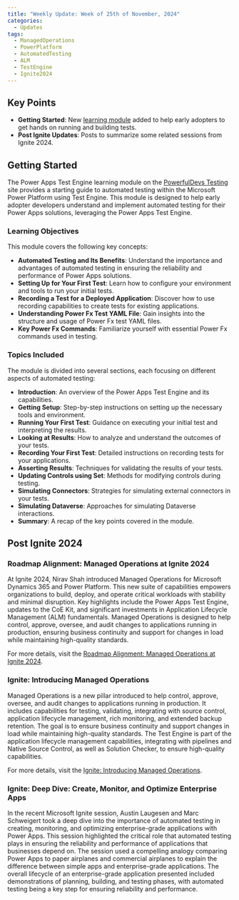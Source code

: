 ```yaml
---
title: "Weekly Update: Week of 25th of November, 2024"
categories:
  - Updates
tags:
  - ManagedOperations
  - PowerPlatform
  - AutomatedTesting
  - ALM
  - TestEngine
  - Ignite2024
---
```


## Key Points
- **Getting Started**: New [learning module](/powerfuldev-testing/learning) added to help early adopters to get hands on running and building tests.
- **Post Ignite Updates**: Posts to summarize some related sessions from Ignite 2024.

## Getting Started

The Power Apps Test Engine learning module on the [PowerfulDevs Testing](https://grant-archibald-ms.github.io/powerfuldev-testing/learning/) site provides a starting guide to automated testing within the Microsoft Power Platform using Test Engine. This module is designed to help early adopter developers understand and implement automated testing for their Power Apps solutions, leveraging the Power Apps Test Engine.

### Learning Objectives

This module covers the following key concepts:
- **Automated Testing and Its Benefits**: Understand the importance and advantages of automated testing in ensuring the reliability and performance of Power Apps solutions.
- **Setting Up for Your First Test**: Learn how to configure your environment and tools to run your initial tests.
- **Recording a Test for a Deployed Application**: Discover how to use recording capabilities to create tests for existing applications.
- **Understanding Power Fx Test YAML File**: Gain insights into the structure and usage of Power Fx test YAML files.
- **Key Power Fx Commands**: Familiarize yourself with essential Power Fx commands used in testing.

### Topics Included

The module is divided into several sections, each focusing on different aspects of automated testing:
- **Introduction**: An overview of the Power Apps Test Engine and its capabilities.
- **Getting Setup**: Step-by-step instructions on setting up the necessary tools and environment.
- **Running Your First Test**: Guidance on executing your initial test and interpreting the results.
- **Looking at Results**: How to analyze and understand the outcomes of your tests.
- **Recording Your First Test**: Detailed instructions on recording tests for your applications.
- **Asserting Results**: Techniques for validating the results of your tests.
- **Updating Controls using Set**: Methods for modifying controls during testing.
- **Simulating Connectors**: Strategies for simulating external connectors in your tests.
- **Simulating Dataverse**: Approaches for simulating Dataverse interactions.
- **Summary**: A recap of the key points covered in the module.

## Post Ignite 2024

### Roadmap Alignment: Managed Operations at Ignite 2024

At Ignite 2024, Nirav Shah introduced Managed Operations for Microsoft Dynamics 365 and Power Platform. This new suite of capabilities empowers organizations to build, deploy, and operate critical workloads with stability and minimal disruption. Key highlights include the Power Apps Test Engine, updates to the CoE Kit, and significant investments in Application Lifecycle Management (ALM) fundamentals. Managed Operations is designed to help control, approve, oversee, and audit changes to applications running in production, ensuring business continuity and support for changes in load while maintaining high-quality standards.

For more details, visit the [Roadmap Alignment: Managed Operations at Ignite 2024](https://grant-archibald-ms.github.io/powerfuldev-testing/annoucements/2024/11/19/roadmap-aligment-managed-operations-at-ignite-2024/).

### Ignite: Introducing Managed Operations

Managed Operations is a new pillar introduced to help control, approve, oversee, and audit changes to applications running in production. It includes capabilities for testing, validating, integrating with source control, application lifecycle management, rich monitoring, and extended backup retention. The goal is to ensure business continuity and support changes in load while maintaining high-quality standards. The Test Engine is part of the application lifecycle management capabilities, integrating with pipelines and Native Source Control, as well as Solution Checker, to ensure high-quality capabilities.

For more details, visit the [Ignite: Introducing Managed Operations](https://grant-archibald-ms.github.io/powerfuldev-testing/annoucements/2024/11/27/ignite-introducing-managed-operations/).

### Ignite: Deep Dive: Create, Monitor, and Optimize Enterprise Apps

In the recent Microsoft Ignite session, Austin Laugesen and Marc Schweigert took a deep dive into the importance of automated testing in creating, monitoring, and optimizing enterprise-grade applications with Power Apps. This session highlighted the critical role that automated testing plays in ensuring the reliability and performance of applications that businesses depend on. The session used a compelling analogy comparing Power Apps to paper airplanes and commercial airplanes to explain the difference between simple apps and enterprise-grade applications. The overall lifecycle of an enterprise-grade application presented included demonstrations of planning, building, and testing phases, with automated testing being a key step for ensuring reliability and performance.
